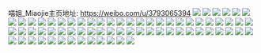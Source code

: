 喵姐_Miaojie主页地址: https://weibo.com/u/3793065394 
![](https://wx4.sinaimg.cn/mw2000/e21595b2gy1h92kjykjrbj20u0140qdb.jpg) 
![](https://wx4.sinaimg.cn/mw2000/e21595b2gy1h92kjz0fskj20u014048v.jpg) 
![](https://wx4.sinaimg.cn/mw2000/e21595b2gy1h92kjzcxmwj20u0140ajz.jpg) 
![](https://wx4.sinaimg.cn/mw2000/e21595b2gy1h8bxcomp0ij20u0141tjj.jpg) 
![](https://wx4.sinaimg.cn/mw2000/e21595b2gy1h8bxcoz2acj20u0140k1f.jpg) 
![](https://wx4.sinaimg.cn/mw2000/e21595b2gy1h8bxcpd7r5j20u0140122.jpg) 
![](https://wx4.sinaimg.cn/mw2000/e21595b2gy1h8bxcpo71mj20u0140wlc.jpg) 
![](https://wx4.sinaimg.cn/mw2000/e21595b2gy1h8bxcpzqpuj20u0140qb5.jpg) 
![](https://wx4.sinaimg.cn/mw2000/e21595b2gy1h8bxcqb1ouj20u0140tft.jpg) 
![](https://wx4.sinaimg.cn/mw2000/e21595b2gy1h8bxco80vrj20u0140gug.jpg) 
![](https://wx4.sinaimg.cn/mw2000/e21595b2gy1h8bxcqofqzj20u0140gtd.jpg) 
![](https://wx4.sinaimg.cn/mw2000/e21595b2gy1h8auu4ps4aj20u0140n5h.jpg) 
![](https://wx4.sinaimg.cn/mw2000/e21595b2gy1h8auu4cohmj20u01407ci.jpg) 
![](https://wx4.sinaimg.cn/mw2000/e21595b2gy1h8auu515mij20u0140133.jpg) 
![](https://wx4.sinaimg.cn/mw2000/e21595b2gy1h8auu5g8ewj20u01ay15n.jpg) 
![](https://wx4.sinaimg.cn/mw2000/e21595b2gy1h8auu5x08qj20u018wk2w.jpg) 
![](https://wx4.sinaimg.cn/mw2000/e21595b2gy1h8auu6cendj20u0140n6q.jpg) 
![](https://wx4.sinaimg.cn/mw2000/e21595b2gy1h7prfgx06cj20u0140gsj.jpg) 
![](https://wx4.sinaimg.cn/mw2000/e21595b2gy1h7prfhc3yvj20u0140tfr.jpg) 
![](https://wx4.sinaimg.cn/mw2000/e21595b2gy1h7prfhrnjzj20u0140ale.jpg) 
![](https://wx4.sinaimg.cn/mw2000/e21595b2gy1h7prfi593ij20u012s7f1.jpg) 
![](https://wx4.sinaimg.cn/mw2000/e21595b2gy1h7prfiixa9j20u014012f.jpg) 
![](https://wx4.sinaimg.cn/mw2000/e21595b2gy1h7prfivjlwj20u0140dmk.jpg) 
![](https://wx4.sinaimg.cn/mw2000/e21595b2gy1h7prfjebqnj20u0140qed.jpg) 
![](https://wx4.sinaimg.cn/mw2000/e21595b2gy1h7prfghbq6j20u01404av.jpg) 
![](https://wx4.sinaimg.cn/mw2000/e21595b2gy1h7prfju6urj20u014046v.jpg) 
![](https://wx4.sinaimg.cn/mw2000/e21595b2gy1h7nm853ev3j20u0140ahu.jpg) 
![](https://wx4.sinaimg.cn/mw2000/e21595b2gy1h7nm85vi03j20u0140dqv.jpg) 
![](https://wx4.sinaimg.cn/mw2000/e21595b2gy1h7nm84flbbj20u0141do6.jpg) 
![](https://wx4.sinaimg.cn/mw2000/e21595b2gy1h7nm86gwoqj20u015sn72.jpg) 
![](https://wx4.sinaimg.cn/mw2000/e21595b2gy1h7nm872samj20u0140k0e.jpg) 
![](https://wx4.sinaimg.cn/mw2000/e21595b2gy1h7nm87nms1j20u014013h.jpg) 
![](https://wx4.sinaimg.cn/mw2000/e21595b2gy1h7l4oejm5vj227s2yee83.jpg) 
![](https://wx4.sinaimg.cn/mw2000/e21595b2gy1h7l4oyy6x4j226a2wekjn.jpg) 
![](https://wx4.sinaimg.cn/mw2000/e21595b2gy1h7l4pb1jm4j22622t3b2a.jpg) 
![](https://wx4.sinaimg.cn/mw2000/e21595b2gy1h7l4nzycxvj227o2y9kjm.jpg) 
![](https://wx4.sinaimg.cn/mw2000/e21595b2gy1h7fhl36ni9j20u0140tfp.jpg) 
![](https://wx4.sinaimg.cn/mw2000/e21595b2gy1h7fhl3rfcxj20u0140tfp.jpg) 
![](https://wx4.sinaimg.cn/mw2000/e21595b2gy1h7fhl23kmxj20u014adlr.jpg) 
![](https://wx4.sinaimg.cn/mw2000/e21595b2gy1h7fhl2qcvhj20u0140tia.jpg) 
![](https://wx4.sinaimg.cn/mw2000/e21595b2gy1h6vby67w5oj20u00u00up.jpg) 
![](https://wx4.sinaimg.cn/mw2000/e21595b2gy1h6vby7dk08j20u00u0n2f.jpg) 
![](https://wx4.sinaimg.cn/mw2000/e21595b2gy1h6vby7xqqrj20u0140aie.jpg) 
![](https://wx4.sinaimg.cn/mw2000/e21595b2gy1h6vby91szbj20u0140wsc.jpg) 
![](https://wx4.sinaimg.cn/mw2000/e21595b2gy1h6vby9ibxjj20u30u0452.jpg) 
![](https://wx4.sinaimg.cn/mw2000/e21595b2gy1h6vby8ht2dj20u00u0jtn.jpg) 
![](https://wx4.sinaimg.cn/mw2000/e21595b2gy1h6vby9xbgbj20u00u0wl1.jpg) 
![](https://wx4.sinaimg.cn/mw2000/e21595b2gy1h6vby5mvdej20u0140n3n.jpg) 
![](https://wx4.sinaimg.cn/mw2000/e21595b2gy1h6vby6yeqbj21400u0af3.jpg) 
![](https://wx4.sinaimg.cn/mw2000/e21595b2gy1h5to378wxkj20u0140wlb.jpg) 
![](https://wx4.sinaimg.cn/mw2000/e21595b2gy1h5to37yvnmj20u0140qap.jpg) 
![](https://wx4.sinaimg.cn/mw2000/e21595b2gy1h5to36g7vkj20u019hwmr.jpg) 
![](https://wx4.sinaimg.cn/mw2000/e21595b2gy1h54a1rvlkuj20u01407cw.jpg) 
![](https://wx4.sinaimg.cn/mw2000/e21595b2gy1h54a1se4cij20u0140aic.jpg) 
![](https://wx4.sinaimg.cn/mw2000/e21595b2gy1h4q51j69ngj22c0340npe.jpg) 
![](https://wx4.sinaimg.cn/mw2000/e21595b2gy1h4q51bhix5j22c0340npe.jpg) 
![](https://wx4.sinaimg.cn/mw2000/e21595b2gy1h4q51yuszmj21o0280npe.jpg) 
![](https://wx4.sinaimg.cn/mw2000/e21595b2gy1h4q51orsm8j227r2yd7wj.jpg) 
![](https://wx4.sinaimg.cn/mw2000/e21595b2gy1h4q51r4p51j228p2pfb2a.jpg) 
![](https://wx4.sinaimg.cn/mw2000/e21595b2gy1h4q51w27rrj227a2xp7wj.jpg) 
![](https://wx4.sinaimg.cn/mw2000/e21595b2gy1h44fhy2o9wj20u0140tir.jpg) 
![](https://wx4.sinaimg.cn/mw2000/e21595b2gy1h44fhxkwz0j20u014maid.jpg) 
![](https://wx4.sinaimg.cn/mw2000/e21595b2gy1h4376bsw9tj20u0140485.jpg) 
![](https://wx4.sinaimg.cn/mw2000/e21595b2gy1h40vjsrlfoj225c2v5u0x.jpg) 
![](https://wx4.sinaimg.cn/mw2000/e21595b2gy1h40vjuqu4pj227m2y5hdt.jpg) 
![](https://wx4.sinaimg.cn/mw2000/e21595b2gy1h40vjyfdpbj226b2wfu0x.jpg) 
![](https://wx4.sinaimg.cn/mw2000/e21595b2gy1h40vjzr7ysj21d21ua7hd.jpg) 
![](https://wx4.sinaimg.cn/mw2000/e21595b2gy1h40vk13eiuj22c0340b29.jpg) 
![](https://wx4.sinaimg.cn/mw2000/e21595b2gy1h40vk2flx1j22c0340e81.jpg) 
